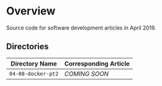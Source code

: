# Overview

Source code for software development articles in April 2019.

## Directories

| Directory Name                           | Corresponding Article                                                |
|------------------------------------------|----------------------------------------------------------------------|
| `04-08-docker-pt2`                       | *COMING SOON*                                                        |
